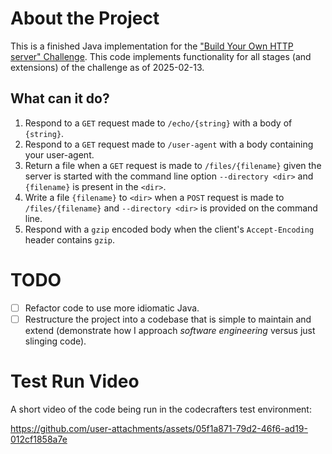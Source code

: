 # About the Project

This is a finished Java implementation for the
["Build Your Own HTTP server" Challenge](https://app.codecrafters.io/courses/http-server/overview).
This code implements functionality for all stages (and extensions) of the
challenge as of 2025-02-13.

## What can it do?

1. Respond to a `GET` request made to `/echo/{string}` with a body of
   `{string}`.
2. Respond to a `GET` request made to `/user-agent` with a body containing your
   user-agent.
3. Return a file when a `GET` request is made to `/files/{filename}` given the
   server is started with the command line option `--directory <dir>` and
   `{filename}` is present in the `<dir>`.
4. Write a file `{filename}` to `<dir>` when a `POST` request is made to
   `/files/{filename}` and `--directory <dir>` is provided on the command line.
5. Respond with a `gzip` encoded body when the client's `Accept-Encoding` header
   contains `gzip`.

# TODO

- [ ] Refactor code to use more idiomatic Java.
- [ ] Restructure the project into a codebase that is simple to maintain and
  extend (demonstrate how I approach _software engineering_ versus just slinging
  code).

# Test Run Video

A short video of the code being run in the codecrafters test environment:

https://github.com/user-attachments/assets/05f1a871-79d2-46f6-ad19-012cf1858a7e
